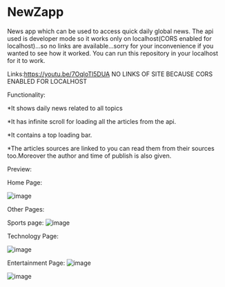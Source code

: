# NewZapp
 News app which can be used to access quick daily global news.
 The api used is developer mode so it works only on localhost(CORS enabled for localhost)...so no links are available...sorry for your inconvenience if you wanted to see how it worked.
 You can run this repository in your localhost for it to work.


Links:https://youtu.be/7OqloTl5DUA
NO LINKS OF SITE BECAUSE CORS ENABLED FOR LOCALHOST

Functionality:

*It shows daily news related to all topics

*It has infinite scroll for loading all the articles from the api.

*It contains a top loading bar.

*The articles sources are linked to you can read them from their sources too.Moreover the author and time of publish is also given.

Preview:

Home Page:

![image](https://user-images.githubusercontent.com/73239975/135234323-a85302e7-d999-4e8a-b851-3d273e7b46c9.png)


Other Pages:

Sports page:
![image](https://user-images.githubusercontent.com/73239975/135234446-a4e0dc31-6900-4a07-8a02-e7b65720d67e.png)

Technology Page:

![image](https://user-images.githubusercontent.com/73239975/135234567-e2636f4e-eeba-4707-bbef-32672b0b5ba0.png)

Entertainment Page:
![image](https://user-images.githubusercontent.com/73239975/135234707-13457637-5a6a-46f2-aa54-b6a8f98a86ff.png)

![image](https://user-images.githubusercontent.com/73239975/135236678-71cbc192-032d-40db-9914-ad43d44d919a.png)



